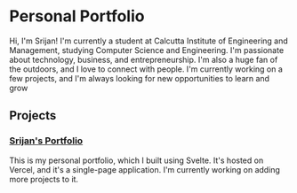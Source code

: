 # Personal Portfolio

Hi, I'm Srijan!
I'm currently a student at Calcutta Institute of Engineering and Management, studying Computer Science and Engineering. I'm passionate about technology, business, and entrepreneurship. I'm also a huge fan of the outdoors, and I love to connect with people. I'm currently working on a few projects, and I'm always looking for new opportunities to learn and grow

## Projects

### [Srijan's Portfolio](https://srijankgupta.vercel.app/)
This is my personal portfolio, which I built using Svelte. It's hosted on Vercel, and it's a single-page application. I'm currently working on adding more projects to it.

